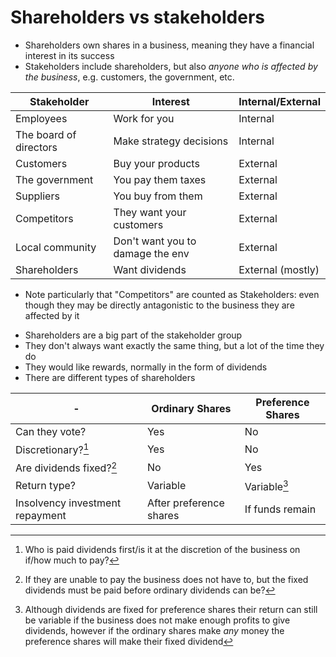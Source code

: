 # Shareholders vs stakeholders

- Shareholders own shares in a business, meaning they have a financial interest
  in its success
- Stakeholders include shareholders, but also _anyone who is affected by the
  business_, e.g. customers, the government, etc.

| Stakeholder            | Interest                         | Internal/External |
| ---------------------- | -------------------------------- | ----------------- |
| Employees              | Work for you                     | Internal          |
| The board of directors | Make strategy decisions          | Internal          |
| Customers              | Buy your products                | External          |
| The government         | You pay them taxes               | External          |
| Suppliers              | You buy from them                | External          |
| Competitors            | They want your customers         | External          |
| Local community        | Don't want you to damage the env | External          |
| Shareholders           | Want dividends                   | External (mostly) |

- Note particularly that "Competitors" are counted as Stakeholders: even though
  they may be directly antagonistic to the business they are affected by it

<!-- -->

- Shareholders are a big part of the stakeholder group
- They don't always want exactly the same thing, but a lot of the time they do
- They would like rewards, normally in the form of dividends
- There are different types of shareholders

| -                               | Ordinary Shares         | Preference Shares |
| ------------------------------- | ----------------------- | ----------------- |
| Can they vote?                  | Yes                     | No                |
| Discretionary?[^1]              | Yes                     | No                |
| Are dividends fixed?[^2]        | No                      | Yes               |
| Return type?                    | Variable                | Variable[^3]      |
| Insolvency investment repayment | After preference shares | If funds remain   |

[^1]:
    Who is paid dividends first/is it at the discretion of the business on
    if/how much to pay?

[^2]:
    If they are unable to pay the business does not have to, but the fixed
    dividends must be paid before ordinary dividends can be?

[^3]:
    Although dividends are fixed for preference shares their return can still be
    variable if the business does not make enough profits to give dividends,
    however if the ordinary shares make _any_ money the preference shares will
    make their fixed dividend

